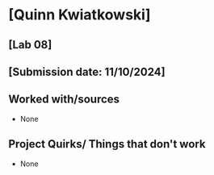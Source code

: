 # [Quinn Kwiatkowski]
## [Lab 08]
## [Submission date: 11/10/2024]
## Worked with/sources 
* None
## Project Quirks/ Things that don't work
* None